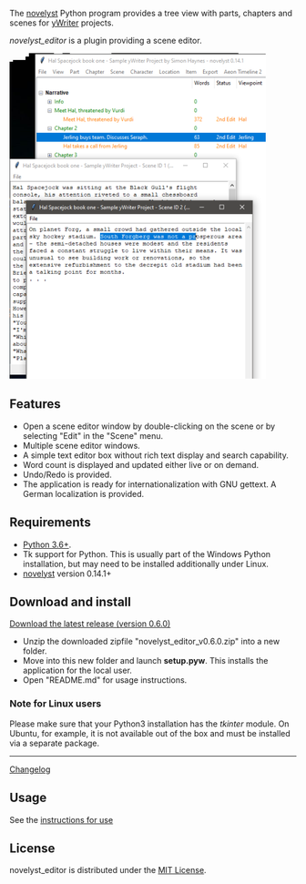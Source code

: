The [novelyst](https://peter88213.github.io/novelyst/) Python program provides a tree view with parts, chapters and scenes for [yWriter](http://spacejock.com/yWriter7.html) projects. 

*novelyst_editor* is a plugin providing a scene editor. 

![Screenshot](Screenshots/screen01.png)

## Features

- Open a scene editor window by double-clicking on the scene or by selecting "Edit" in the "Scene" menu.
- Multiple scene editor windows.
- A simple text editor box without rich text display and search capability.
- Word count is displayed and updated either live or on demand.
- Undo/Redo is provided.
- The application is ready for internationalization with GNU gettext. A German localization is provided. 

## Requirements

- [Python 3.6+](https://www.python.org). 
- Tk support for Python. This is usually part of the Windows Python installation, but may need to be installed additionally under Linux.
- [novelyst](https://peter88213.github.io/novelyst/) version 0.14.1+

## Download and install

[Download the latest release (version 0.6.0)](https://github.com/peter88213/novelyst_editor/raw/main/dist/novelyst_editor_v0.6.0.zip)

- Unzip the downloaded zipfile "novelyst_editor_v0.6.0.zip" into a new folder.
- Move into this new folder and launch **setup.pyw**. This installs the application for the local user.
- Open "README.md" for usage instructions.

### Note for Linux users

Please make sure that your Python3 installation has the *tkinter* module. On Ubuntu, for example, it is not available out of the box and must be installed via a separate package. 

------------------------------------------------------------------

[Changelog](changelog)

## Usage

See the [instructions for use](usage)

## License

novelyst_editor is distributed under the [MIT License](http://www.opensource.org/licenses/mit-license.php).
